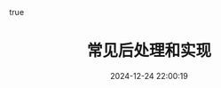---
layout: post
title: 常见后处理和实现
date: 2024-12-24 22:00:19
tags: [机器学习, 基础知识, 数学, 神经网络, 深度学习, 后处理, NWS, WBF]
math: true
hide: true
categories: 机器学习
excerpt: Sigmoid激活函数不以零为中心，为什么会导致收敛变慢
---